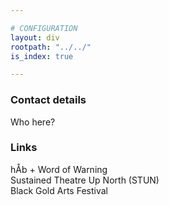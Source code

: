 ```yaml
---

# CONFIGURATION
layout: div
rootpath: "../../"
is_index: true

---
```

### Contact details         
Who here?        
        
### Links        
hÅb + Word of Warning        
Sustained Theatre Up North (STUN)         
Black Gold Arts Festival
